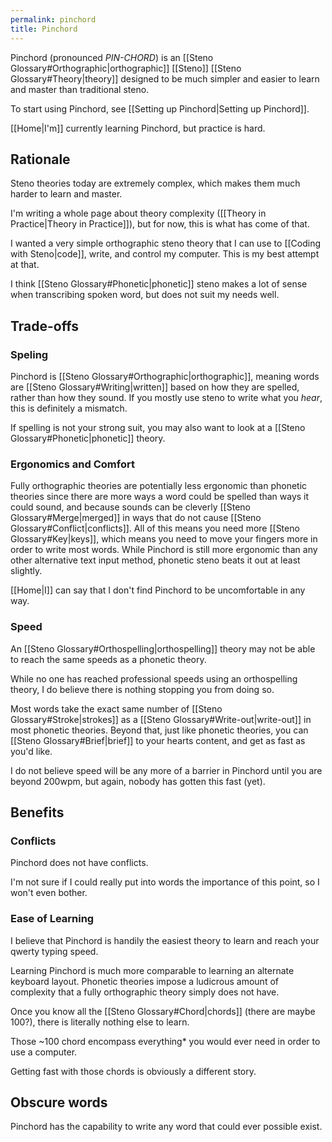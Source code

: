 ```yaml
---
permalink: pinchord
title: Pinchord
---
```


Pinchord (pronounced _PIN-CHORD_) is an [[Steno Glossary#Orthographic|orthographic]] [[Steno]] [[Steno Glossary#Theory|theory]] designed to be much simpler and easier to learn and master than traditional steno.

To start using Pinchord, see [[Setting up Pinchord|Setting up Pinchord]].

[[Home|I'm]] currently learning Pinchord, but practice is hard.

## Rationale

Steno theories today are extremely complex, which makes them much harder to learn and master.

I'm writing a whole page about theory complexity ([[Theory in Practice|Theory in Practice]]), but for now, this is what has come of that.

I wanted a very simple orthographic steno theory that I can use to [[Coding with Steno|code]], write, and control my computer. This is my best attempt at that.

I think [[Steno Glossary#Phonetic|phonetic]] steno makes a lot of sense when transcribing spoken word, but does not suit my needs well.

## Trade-offs

### Speling

Pinchord is [[Steno Glossary#Orthographic|orthographic]], meaning words are [[Steno Glossary#Writing|written]] based on how they are spelled, rather than how they sound. If you mostly use steno to write what you _hear_, this is definitely a mismatch.

If spelling is not your strong suit, you may also want to look at a [[Steno Glossary#Phonetic|phonetic]] theory.

### Ergonomics and Comfort

Fully orthographic theories are potentially less ergonomic than phonetic theories since there are more ways a word could be spelled than ways it could sound, and because sounds can be cleverly [[Steno Glossary#Merge|merged]] in ways that do not cause [[Steno Glossary#Conflict|conflicts]]. All of this means you need more [[Steno Glossary#Key|keys]], which means you need to move your fingers more in order to write most words. While Pinchord is still more ergonomic than any other alternative text input method, phonetic steno beats it out at least slightly.

[[Home|I]] can say that I don't find Pinchord to be uncomfortable in any way.

### Speed

An [[Steno Glossary#Orthospelling|orthospelling]] theory may not be able to reach the same speeds as a phonetic theory.

While no one has reached professional speeds using an orthospelling theory, I do believe there is nothing stopping you from doing so.

Most words take the exact same number of [[Steno Glossary#Stroke|strokes]] as a [[Steno Glossary#Write-out|write-out]] in most phonetic theories. Beyond that, just like phonetic theories, you can [[Steno Glossary#Brief|brief]] to your hearts content, and get as fast as you'd like.

I do not believe speed will be any more of a barrier in Pinchord until you are beyond 200wpm, but again, nobody has gotten this fast (yet).

## Benefits

### Conflicts

Pinchord does not have conflicts.

I'm not sure if I could really put into words the importance of this point, so I won't even bother.

### Ease of Learning

I believe that Pinchord is handily the easiest theory to learn and reach your qwerty typing speed.

Learning Pinchord is much more comparable to learning an alternate keyboard layout. Phonetic theories impose a ludicrous amount of complexity that a fully orthographic theory simply does not have.

Once you know all the [[Steno Glossary#Chord|chords]] (there are maybe 100?), there is literally nothing else to learn.

Those ~100 chord encompass everything* you would ever need in order to use a computer.

Getting fast with those chords is obviously a different story.

## Obscure words

Pinchord has the capability to write any word that could ever possible exist.
